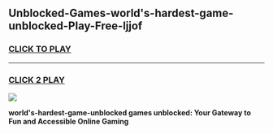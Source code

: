 
## Unblocked-Games-world's-hardest-game-unblocked-Play-Free-ljjof
<h3>
<a href="https://premium76.site?title=world's-hardest-game-unblocked&ref=21A">CLICK TO PLAY</a></h3>
<hr>

<h3>
<a href="https://premium76.site?title=world's-hardest-game-unblocked&ref=21A">CLICK 2 PLAY</a>
  
</h3>

<a href="https://premium76.site?title=world's-hardest-game-unblocked&ref=21A"><img src="https://clearcache.store/games.png"></a>


**world's-hardest-game-unblocked games unblocked: Your Gateway to Fun and Accessible Online Gaming**
